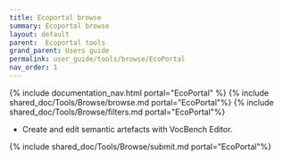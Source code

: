 ```yaml
---
title: Ecoportal browse
summary: Ecoportal browse
layout: default
parent:  Ecoportal tools
grand_parent: Users guide
permalink: user_guide/tools/browse/EcoPortal
nav_order: 1
---
```


{% include documentation_nav.html portal="EcoPortal" %}
{% include shared_doc/Tools/Browse/browse.md portal="EcoPortal"%}
{% include shared_doc/Tools/Browse/filters.md portal="EcoPortal"%}
- Create and edit semantic artefacts with VocBench Editor.

{% include shared_doc/Tools/Browse/submit.md portal="EcoPortal"%}

